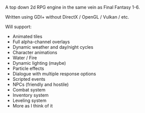 A top down 2d RPG engine in the same vein as Final Fantasy 1-6.

Written using GDI+ without DirectX / OpenGL / Vulkan / etc.

Will support:
* Animated tiles
* Full alpha-channel overlays
* Dynamic weather and day/night cycles
* Character animations
* Water / Fire
* Dynamic lighting (maybe)
* Particle effects
* Dialogue with multiple response options
* Scripted events
* NPCs (friendly and hostile)
* Combat system
* Inventory system
* Leveling system
* More as I think of it
